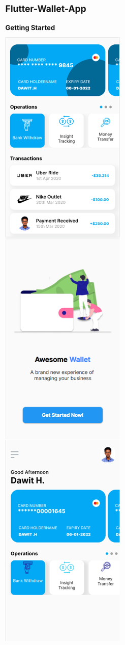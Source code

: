 # Flutter-Wallet-App

## Getting Started
<img src="https://github.com/Dawith305/Flutter-Wallet-App/blob/main/wallet_app_sc2.PNG" width="360" height="630"> <img src="https://github.com/Dawith305/Flutter-Wallet-App/blob/main/greeting_sc3.PNG" width="360" height="630"> <img src="https://github.com/Dawith305/flutter-wallet-app/blob/main/wallet_app_screenshot.PNG" width="360" height="630">
